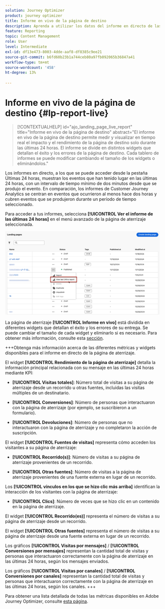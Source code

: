 ```yaml
---
solution: Journey Optimizer
product: journey optimizer
title: Informe en vivo de la página de destino
description: Aprenda a utilizar los datos del informe en directo de las páginas de aterrizaje
feature: Reporting
topic: Content Management
role: User
level: Intermediate
exl-id: df13e473-8003-4dde-aaf8-df8385c9ee21
source-git-commit: b6fd60b23b1a744ceb80a97fb092065b36847a41
workflow-type: tm+mt
source-wordcount: '458'
ht-degree: 13%

---
```


# Informe en vivo de la página de destino {#lp-report-live}

>[!CONTEXTUALHELP]
>id="ajo_landing_page_live_report"
>title="Informe en vivo de la página de destino"
>abstract="El informe en vivo de la página de destino permite medir y visualizar en tiempo real el impacto y el rendimiento de la página de destino solo durante las últimas 24 horas. El informe se divide en distintos widgets que detallan el éxito y los errores de la página de destino. Cada tablero de informes se puede modificar cambiando el tamaño de los widgets o eliminándolos."

Los informes en directo, a los que se puede acceder desde la pestaña Últimas 24 horas, muestran los eventos que han tenido lugar en las últimas 24 horas, con un intervalo de tiempo mínimo de dos minutos desde que se produjo el evento. En comparación, los informes de Customer Journey Analytics se centran en eventos que ocurrieron al menos hace dos horas y cubren eventos que se produjeron durante un período de tiempo seleccionado.

Para acceder a tus informes, selecciona **[!UICONTROL Ver el informe de las últimas 24 horas]** en el menú avanzado de la página de aterrizaje seleccionada.

![](assets/landing_page_report.png)

La página de aterrizaje **[!UICONTROL Informe en vivo]** está dividida en diferentes widgets que detallan el éxito y los errores de su entrega. Se puede cambiar el tamaño de cada widget y eliminarlo si es necesario. Para obtener más información, consulte esta [sección](live-report.md).

+++Obtenga más información acerca de las diferentes métricas y widgets disponibles para el informe en directo de la página de aterrizaje.

El widget **[!UICONTROL Rendimiento de la página de aterrizaje]** detalla la información principal relacionada con su mensaje en las últimas 24 horas mediante KPI:

* **[!UICONTROL Visitas totales]**: Número total de visitas a su página de aterrizaje desde un recorrido u otras fuentes, incluidas las visitas múltiples de un destinatario.

* **[!UICONTROL Conversiones]**: Número de personas que interactuaron con la página de aterrizaje (por ejemplo, se suscribieron a un formulario).

* **[!UICONTROL Devoluciones]**: Número de personas que no interactuaron con la página de aterrizaje y no completaron la acción de suscripción.

El widget **[!UICONTROL Fuentes de visitas]** representa cómo acceden los visitantes a su página de aterrizaje:

* **[!UICONTROL Recorrido(s)]**: Número de visitas a su página de aterrizaje provenientes de un recorrido.

* **[!UICONTROL Otras fuentes]**: Número de visitas a la página de aterrizaje provenientes de una fuente externa en lugar de un recorrido.

Los **[!UICONTROL vínculos en los que se hizo clic más arriba]** identifican la interacción de los visitantes con la página de aterrizaje:

* **[!UICONTROL Clics]**: Número de veces que se hizo clic en un contenido en la página de aterrizaje.

El widget **[!UICONTROL Recorrido(es)]** representa el número de visitas a su página de aterrizaje desde un recorrido.

El widget **[!UICONTROL Otras fuentes]** representa el número de visitas a su página de aterrizaje desde una fuente externa en lugar de un recorrido.

Los gráficos **[!UICONTROL Visitas por mensajes]** / **[!UICONTROL Conversiones por mensajes]** representan la cantidad total de visitas y personas que interactuaron correctamente con la página de aterrizaje en las últimas 24 horas, según los mensajes enviados.

Los gráficos **[!UICONTROL Visitas por canales]** / **[!UICONTROL Conversiones por canales]** representan la cantidad total de visitas y personas que interactuaron correctamente con la página de aterrizaje en las últimas 24 horas, según los canales.
+++

Para obtener una lista detallada de todas las métricas disponibles en Adobe Journey Optimizer, consulte [esta página](live-report.md#list-of-components-live).
